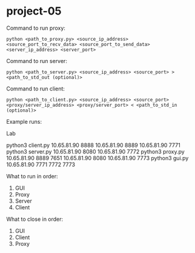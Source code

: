 # project-05

Command to run proxy:

`python <path_to_proxy.py> <source_ip_address> <source_port_to_recv_data> <source_port_to_send_data> <server_ip_address> <server_port>`

Command to run server:

`python <path_to_server.py> <source_ip_address> <source_port> > <path_to_std_out (optional)>`

Command to run client:

`python <path_to_client.py> <source_ip_address> <source_port> <proxy/server_ip_address> <proxy/server_port> < <path_to_std_in (optional)>`

Example runs:

Lab

python3 client.py 10.65.81.90 8888 10.65.81.90 8889 10.65.81.90 7771
python3 server.py 10.65.81.90 8080 10.65.81.90 7772
python3 proxy.py 10.65.81.90 8889 7651 10.65.81.90 8080 10.65.81.90 7773
python3 gui.py 10.65.81.90 7771 7772 7773

What to run in order:
1. GUI
2. Proxy
3. Server
4. Client

What to close in order:
1. GUI
2. Client
3. Proxy